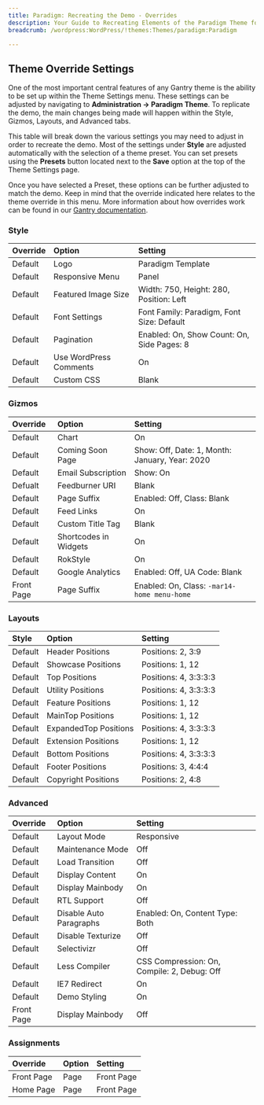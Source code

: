 ```yaml
---
title: Paradigm: Recreating the Demo - Overrides
description: Your Guide to Recreating Elements of the Paradigm Theme for WordPress
breadcrumb: /wordpress:WordPress/!themes:Themes/paradigm:Paradigm

---
```


Theme Override Settings
-----

One of the most important central features of any Gantry theme is the ability to be set up within the Theme Settings menu. These settings can be adjusted by navigating to **Administration -> Paradigm Theme**. To replicate the demo, the main changes being made will happen within the Style, Gizmos, Layouts, and Advanced tabs.

This table will break down the various settings you may need to adjust in order to recreate the demo. Most of the settings under **Style** are adjusted automatically with the selection of a theme preset. You can set presets using the **Presets** button located next to the **Save** option at the top of the Theme Settings page.

Once you have selected a Preset, these options can be further adjusted to match the demo. Keep in mind that the override indicated here relates to the theme override in this menu. More information about how overrides work can be found in our [Gantry documentation][override].

### Style

| Override   | Option                 | Setting                                    |  
| :--------- | :--------------------- | :----------------------------------------- |  
| Default    | Logo                   | Paradigm Template                          |   
| Default    | Responsive Menu        | Panel                                      |  
| Default    | Featured Image Size    | Width: 750, Height: 280, Position: Left    |  
| Default    | Font Settings          | Font Family: Paradigm, Font Size: Default  |  
| Default    | Pagination             | Enabled: On, Show Count: On, Side Pages: 8 |  
| Default    | Use WordPress Comments | On                                         |  
| Default    | Custom CSS             | Blank                                      |  

### Gizmos

| Override   | Option                | Setting                                        |  
| :--------- | :-------------------- | :--------------------------------------------- |  
| Default    | Chart                 | On                                             |  
| Default    | Coming Soon Page      | Show: Off, Date: 1, Month: January, Year: 2020 |  
| Default    | Email Subscription    | Show: On                                       |  
| Defualt    | Feedburner URI        | Blank                                          |  
| Default    | Page Suffix           | Enabled: Off, Class: Blank                     |  
| Default    | Feed Links            | On                                             |  
| Default    | Custom Title Tag      | Blank                                          |  
| Default    | Shortcodes in Widgets | On                                             |  
| Default    | RokStyle              | On                                             |  
| Default    | Google Analytics      | Enabled: Off, UA Code: Blank                   |  
| Front Page | Page Suffix           | Enabled: On, Class: `-mar14-home menu-home`    |  

### Layouts

|  Style  |         Option        |        Setting        |
| :------ | :-------------------- | :-------------------- |
| Default | Header Positions      | Positions: 2, 3:9     |
| Default | Showcase Positions    | Positions: 1, 12      |
| Default | Top Positions         | Positions: 4, 3:3:3:3 |
| Default | Utility Positions     | Positions: 4, 3:3:3:3 |
| Default | Feature Positions     | Positions: 1, 12      |
| Default | MainTop Positions     | Positions: 1, 12      |
| Default | ExpandedTop Positions | Positions: 4, 3:3:3:3 |
| Default | Extension Positions   | Positions: 1, 12      |
| Default | Bottom Positions      | Positions: 4, 3:3:3:3 |
| Default | Footer Positions      | Positions: 3, 4:4:4   |
| Default | Copyright Positions   | Positions: 2, 4:8     |

### Advanced

| Override   | Option                  | Setting                                     |  
| :--------- | :---------------------- | :------------------------------------------ |  
| Default    | Layout Mode             | Responsive                                  |  
| Default    | Maintenance Mode        | Off                                         |  
| Default    | Load Transition         | Off                                         |  
| Default    | Display Content         | On                                          |  
| Default    | Display Mainbody        | On                                          |  
| Default    | RTL Support             | Off                                         |  
| Default    | Disable Auto Paragraphs | Enabled: On, Content Type: Both             |  
| Default    | Disable Texturize       | Off                                         |  
| Default    | Selectivizr             | Off                                         |  
| Default    | Less Compiler           | CSS Compression: On, Compile: 2, Debug: Off |  
| Default    | IE7 Redirect            | On                                          |  
| Default    | Demo Styling            | On                                          |  
| Front Page | Display Mainbody        | Off                                         |    


### Assignments

| Override   | Option | Setting    |  
| :--------- | :----- | :--------- |  
| Front Page | Page   | Front Page |  
| Home Page  | Page   | Front Page |

[demo]: assets/Paradigm2.jpeg
[menu]: ../../start/menu.md
[override]: http://gantry-framework.org/documentation/wordpress/configure/